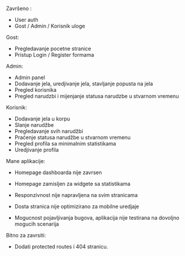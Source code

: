 Završeno : 
 - User auth
 - Gost / Admin / Korisnik uloge
 
 Gost: 
 - Pregledavanje pocetne stranice
 - Pristup Login / Register formama
 
 Admin:
 - Admin panel
 - Dodavanje jela, uredjivanje jela, stavljanje popusta na jela
 - Pregled korisnika
 - Pregled narudzbi i mijenjanje statusa narudzbe u stvarnom vremenu
 
 Korisnik: 
 - Dodavanje jela u korpu
 - Slanje narudžbe
 - Pregledavanje svih narudžbi
 - Praćenje statusa narudžbe u stvarnom vremenu
 - Pregled profila sa minimalnim statistikama
 - Uredjivanje profila
 
 
 Mane aplikacije:
  - Homepage dashboarda nije zavrsen
  - Homepage zamisljen za widgete sa statistikama
  
  - Responzivnost nije napravljena na svim stranicama
  - Dosta stranica nije optimizirano za mobilne uredjaje
  
  - Mogucnost pojavljivanja bugova, aplikacija nije testirana na dovoljno mogucih scenarija


Bitno za zavrsiti: 
 - Dodati protected routes i 404 stranicu.
 
